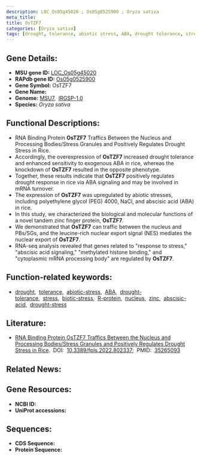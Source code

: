 ```yaml
---
description: LOC_Os05g45020 ; Os05g0525900 ; Oryza sativa
meta_title:
title: OsTZF7
categories: [Oryza sativa]
tags: [drought, tolerance, abiotic stress, ABA, drought tolerance, stress, biotic stress, R protein, nucleus, zinc, abscisic acid,  ABA , drought stress, drought stress ]
---
```


## Gene Details:
- **MSU gene ID:** [LOC_Os05g45020](http://rice.uga.edu/cgi-bin/ORF_infopage.cgi?orf=LOC_Os05g45020)  
- **RAPdb gene ID:** [Os05g0525900](https://rapdb.dna.affrc.go.jp/locus/?name=Os05g0525900)  
- **Gene Symbol:** OsTZF7
- **Gene Name:**
- **Genome:**  [MSU7](http://rice.uga.edu/),&nbsp;&nbsp;[IRGSP-1.0](https://rapdb.dna.affrc.go.jp/download/irgsp1.html)
- **Species:** *Oryza sativa*

## Functional Descriptions:
   - RNA Binding Protein **OsTZF7** Traffics Between the Nucleus and Processing Bodies/Stress Granules and Positively Regulates Drought Stress in Rice.
   - Accordingly, the overexpression of **OsTZF7** increased drought tolerance and enhanced sensitivity to exogenous ABA in rice, whereas the knockdown of **OsTZF7** resulted in the opposite phenotype.
   - Together, these results indicate that **OsTZF7** positively regulates drought response in rice via ABA signaling and may be involved in mRNA turnover.
   - The expression of **OsTZF7** was upregulated by abiotic stresses, including polyethylene glycol (PEG) 4000, NaCl, and abscisic acid (ABA) in rice.
   - In this study, we characterized the biological and molecular functions of a novel tandem zinc finger protein, **OsTZF7**.
   - We demonstrated that **OsTZF7** can traffic between the nucleus and PBs/SGs, and the leucine-rich nuclear export signal (NES) mediates the nuclear export of **OsTZF7**.
   - RNA-seq analysis revealed that genes related to &quot;response to stress,&quot; &quot;abscisic acid signaling,&quot; &quot;methylated histone binding,&quot; and &quot;cytoplasmic mRNA processing body&quot; are regulated by **OsTZF7**.

## Function-related keywords:
   - [drought](/tags/drought/),&nbsp;&nbsp;[tolerance](/tags/tolerance/),&nbsp;&nbsp;[abiotic-stress](/tags/abiotic-stress/),&nbsp;&nbsp;[ABA](/tags/ABA/),&nbsp;&nbsp;[drought-tolerance](/tags/drought-tolerance/),&nbsp;&nbsp;[stress](/tags/stress/),&nbsp;&nbsp;[biotic-stress](/tags/biotic-stress/),&nbsp;&nbsp;[R-protein](/tags/R-protein/),&nbsp;&nbsp;[nucleus](/tags/nucleus/),&nbsp;&nbsp;[zinc](/tags/zinc/),&nbsp;&nbsp;[abscisic-acid](/tags/abscisic-acid/),&nbsp;&nbsp;[drought-stress](/tags/drought-stress/)

## Literature:
   - [RNA Binding Protein OsTZF7 Traffics Between the Nucleus and Processing Bodies/Stress Granules and Positively Regulates Drought Stress in Rice](https://www.doi.org/10.3389/fpls.2022.802337).&nbsp;&nbsp;DOI:&nbsp;&nbsp;[10.3389/fpls.2022.802337](https://www.doi.org/10.3389/fpls.2022.802337);&nbsp;&nbsp;PMID:&nbsp;&nbsp;[35265093](https://pubmed.ncbi.nlm.nih.gov/35265093/)

## Related News:

## Gene Resources:
- **NCBI ID:**  []()
- **UniProt accessions:** [](https://www.uniprot.org/uniprotkb//entry)

## Sequences:
- **CDS Sequence:**
- **Protein Sequence:**
